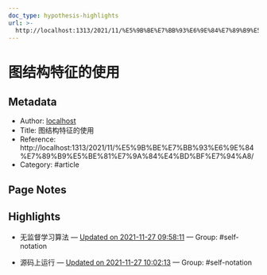 ```yaml
---
doc_type: hypothesis-highlights
url: >-
  http://localhost:1313/2021/11/%E5%9B%BE%E7%BB%93%E6%9E%84%E7%89%B9%E5%BE%81%E7%9A%84%E4%BD%BF%E7%94%A8/
---
```


# 图结构特征的使用

## Metadata
- Author: [localhost]()
- Title: 图结构特征的使用
- Reference: http://localhost:1313/2021/11/%E5%9B%BE%E7%BB%93%E6%9E%84%E7%89%B9%E5%BE%81%E7%9A%84%E4%BD%BF%E7%94%A8/
- Category: #article

## Page Notes
## Highlights
- 无监督学习算法 — [Updated on 2021-11-27 09:58:11](https://hyp.is/eYlppE8lEey0DRs8INAGZA/localhost:1313/2021/11/%E5%9B%BE%E7%BB%93%E6%9E%84%E7%89%B9%E5%BE%81%E7%9A%84%E4%BD%BF%E7%94%A8/) — Group: #self-notation

- 源码上运行 — [Updated on 2021-11-27 10:02:13](https://hyp.is/Cc_Fnk8mEeyTdPPnuuLUqw/localhost:1313/2021/11/%E5%9B%BE%E7%BB%93%E6%9E%84%E7%89%B9%E5%BE%81%E7%9A%84%E4%BD%BF%E7%94%A8/) — Group: #self-notation






